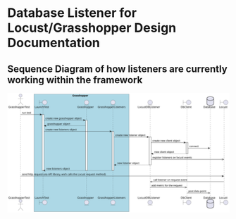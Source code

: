 # Database Listener for Locust/Grasshopper Design Documentation

## Sequence Diagram of how listeners are currently working within the framework

![Sequence Diagram](database_listeners_sequence_diagram.svg)
